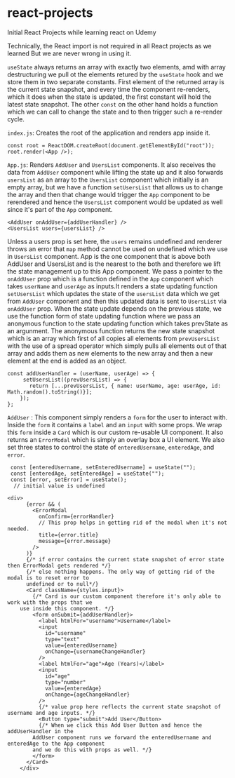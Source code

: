 # react-projects

Initial React Projects while learning react on Udemy

Technically, the React import is not required in all React projects as we learned
But we are never wrong in using it.

`useState` always returns an array with exactly two elements, amd with
array destructuring we pull ot the elements retured by the `useState` hook and
we store them in two separate constants. First element of the returned array is
the current state snapshot, and every time the component re-renders, which it does
when the state is updated, the first constant will hold the latest state snapshot.
The other `const` on the other hand holds a function which we can call to change
the state and to then trigger such a re-render cycle.

`index.js`: Creates the root of the application and renders app inside it.

```
const root = ReactDOM.createRoot(document.getElementById("root"));
root.render(<App />);
```

`App.js`: Renders `AddUser` and `UsersList` components. It also receives the data from
`AddUser` component while lifting the state up and it also forwards `usersList` as an
array to the `UsersList` component which initially is an empty array, but we have a
function `setUsersList` that allows us to change the array and then that change would
trigger the `App` component to be rerendered and hence the `UsersList` component would
be updated as well since it's part of the `App` component.

```
<AddUser onAddUser={addUserHandler} />
<UsersList users={usersList} />
```

Unless a users prop is set here, the `users` remains undefined and
renderer throws an error that `map` method cannot be used on undefined which we
use in `UsersList` component.
App is the one component that is above both AddUser and UsersList and is the
nearest to the both and therefore we lift the state management up to this App
component.
We pass a pointer to the `onAddUser` prop which is a function defined in the `App`
component which takes `userName` and `userAge` as inputs.It renders a state updating
function `setUsersList` which updates the state of the `usersList` data which we get
from `AddUser` component and then this updated data is sent to `UsersList` via
`onAddUser` prop.
When the state update depends on the previous state, we use the function
form of state updating function where we pass an anonymous function to the
state updating function which takes prevState as an argunment.
The anonymous function returns the new state snapshot which is
an array which first of all copies all elements from `prevUsersList`
with the use of a spread operator which simply pulls all elements out of
that array and adds them as new elements to the new array and then a new
element at the end is added as an object.

```
const addUserHandler = (userName, userAge) => {
     setUsersList((prevUsersList) => {
       return [...prevUsersList, { name: userName, age: userAge, id: Math.random().toString()}];
    });
};
```

`AddUser` : This component simply renders a `form` for the user to interact with. Inside the `form`
it contains a `label` and an `input` with some props. We wrap this `form` inside a `Card` which is
our custom re-usable UI component. It also returns an `ErrorModal` which is simply an overlay box
a UI element. We also set three states to control the state of `enteredUsername`, `enteredAge`,
and `error`.

```
 const [enteredUsername, setEnteredUsername] = useState("");
 const [enteredAge, setEnteredAge] = useState("");
 const [error, setError] = useState();
  // initial value is undefined
```

```
<div>
      {error && (
        <ErrorModal
          onConfirm={errorHandler}
          // This prop helps in getting rid of the modal when it's not needed.
          title={error.title}
          message={error.message}
        />
      )}
      {/* if error contains the current state snapshot of error state then ErrorModal gets rendered */}
      {/* else nothing happens. The only way of getting rid of the modal is to reset error to
      undefined or to null*/}
      <Card className={styles.input}>
        {/* Card is our custom component therefore it's only able to work with the props that we
    use inside this component. */}
        <form onSubmit={addUserHandler}>
          <label htmlFor="username">Username</label>
          <input
            id="username"
            type="text"
            value={enteredUsername}
            onChange={usernameChangeHandler}
          />
          <label htmlFor="age">Age (Years)</label>
          <input
            id="age"
            type="number"
            value={enteredAge}
            onChange={ageChangeHandler}
          />
          {/* value prop here reflects the current state snapshot of username and age inputs. */}
          <Button type="submit">Add User</Button>
          {/* When we click this Add User Button and hence the addUserHandler in the
        AddUser component runs we forward the enteredUsername and enteredAge to the App component
        and we do this with props as well. */}
        </form>
      </Card>
    </div>

```
